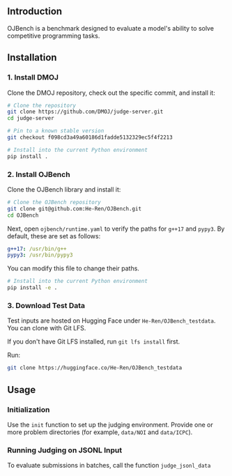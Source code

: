 ## Introduction

OJBench is a benchmark designed to evaluate a model's ability to solve competitive programming tasks.

## Installation

### 1. Install DMOJ

Clone the DMOJ repository, check out the specific commit, and install it:

```bash
# Clone the repository
git clone https://github.com/DMOJ/judge-server.git
cd judge-server

# Pin to a known stable version
git checkout f098cd3a49a60186d1fadde5132329ec5f4f2213

# Install into the current Python environment
pip install .
```
### 2. Install OJBench

Clone the OJBench library and install it:

```bash
# Clone the OJBench repository
git clone git@github.com:He-Ren/OJBench.git
cd OJBench
```

Next, open `ojbench/runtime.yaml` to verify the paths for `g++17` and `pypy3`. By default, these are set as follows:
```yaml
g++17: /usr/bin/g++
pypy3: /usr/bin/pypy3
```
You can modify this file to change their paths.

``` bash
# Install into the current Python environment
pip install -e .
```

### 3. Download Test Data

Test inputs are hosted on Hugging Face under `He-Ren/OJBench_testdata`. You can clone with Git LFS.

If you don't have Git LFS installed, run `git lfs install` first.

Run:

```bash
git clone https://huggingface.co/He-Ren/OJBench_testdata
```

## Usage

### Initialization

Use the `init` function to set up the judging environment. Provide one or more problem directories (for example, `data/NOI` and `data/ICPC`).

### Running Judging on JSONL Input

To evaluate submissions in batches, call the function `judge_jsonl_data`
